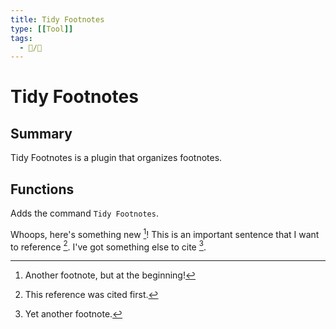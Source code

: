 ```yaml
---
title: Tidy Footnotes
type: [[Tool]]
tags:
  - 📝/🌱
---
```


# Tidy Footnotes

## Summary

Tidy Footnotes is a plugin that organizes footnotes.

## Functions

Adds the command ```Tidy Footnotes```.

Whoops, here's something new [^1]! This is an important sentence that I want to reference [^2]. I've got something else to cite [^3].

[^1]: Another footnote, but at the beginning!
[^2]: This reference was cited first.
[^3]: Yet another footnote.
